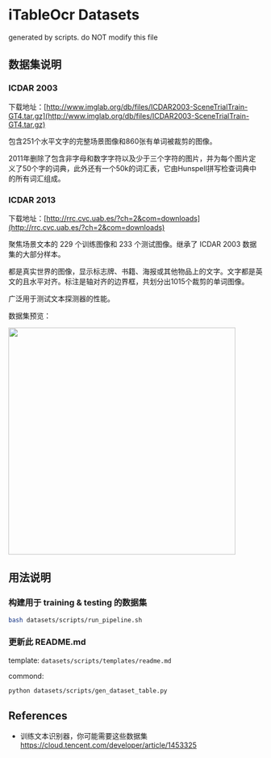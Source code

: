 # iTableOcr Datasets

generated by scripts. do NOT modify this file

## 数据集说明

### ICDAR 2003

下载地址：[http://www.imglab.org/db/files/ICDAR2003-SceneTrialTrain-GT4.tar.gz](http://www.imglab.org/db/files/ICDAR2003-SceneTrialTrain-GT4.tar.gz)

包含251个水平文字的完整场景图像和860张有单词被裁剪的图像。

2011年删除了包含非字母和数字字符以及少于三个字符的图片，并为每个图片定义了50个字的词典，此外还有一个50k的词汇表，它由Hunspell拼写检查词典中的所有词汇组成。

### ICDAR 2013

下载地址：[http://rrc.cvc.uab.es/?ch=2&com=downloads](http://rrc.cvc.uab.es/?ch=2&com=downloads)

聚焦场景文本的 229 个训练图像和 233 个测试图像。继承了 ICDAR 2003 数据集的大部分样本。

都是真实世界的图像，显示标志牌、书籍、海报或其他物品上的文字。文字都是英文的且水平对齐。标注是轴对齐的边界框，共划分出1015个裁剪的单词图像。

广泛用于测试文本探测器的性能。

数据集预览：

<!-- ![preview]( | width=100px) -->

<img src="https://tva1.sinaimg.cn/large/e6c9d24egy1h3cqwd732ij20t50ew75l.jpg" width="450px">

## 用法说明

### 构建用于 training & testing 的数据集

```bash
bash datasets/scripts/run_pipeline.sh
```

### 更新此 README.md

template: `datasets/scripts/templates/readme.md`

commond:

```bash
python datasets/scripts/gen_dataset_table.py
```

## References

- 训练文本识别器，你可能需要这些数据集 <https://cloud.tencent.com/developer/article/1453325>
